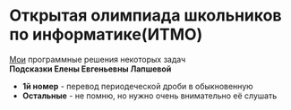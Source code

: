 # Открытая олимпиада школьников по информатике(ИТМО)
[Мои](https://github.com/KsardasY) программные решения некоторых задач  
**Подсказки Елены Евгеньевны Лапшевой**
- **1й номер** - перевод периодеческой дроби в обыкновенную  
- **Остальные** - не помню, но нужно очень внимательно её слушать
